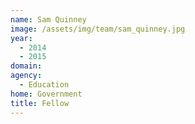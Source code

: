 ```yaml
---
name: Sam Quinney
image: /assets/img/team/sam_quinney.jpg
year: 
  - 2014
  - 2015
domain:
agency:
  - Education
home: Government
title: Fellow
---
```


